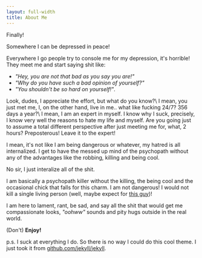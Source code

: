 ```yaml
---
layout: full-width
title: About Me
---
```


Finally!

Somewhere I can be depressed in peace!

Everywhere I go people try to console me for my depression, it's horrible! They meet me and start saying shit like:
* *"Hey, you are not that bad as you say you are!"*
* *"Why do you have such a bad opinion of yourself?"*
* *"You shouldn't be so hard on yourself!"*.

Look, dudes, I appreciate the effort, but what do you know?\\
I mean, you just met me, I, on the other hand, live in me.. what like fucking 24/7? 356 days a year?\\
I mean, I am an expert in myself. I know why I suck, precisely, I know very well the reasons to hate my life and myself.
Are you going just to assume a total different perspective after just meeting me for, what, 2 hours? Preposterous! Leave it to the expert!

I mean, it's not like I am being dangerous or whatever, my hatred is all internalized. I get to have the messed up mind of the psychopath without any of the advantages like the robbing, killing and being cool.

No sir, I just interalize all of the shit.

I am basically a psychopath killer without the killing, the being cool and the occasional chick that falls for this charm. I am not dangerous! I would not kill a single living person (well, maybe expect for [this guy](http://127.0.0.1:4000/lord-obscured/about/))!

I am here to lament, rant, be sad, and say all the shit that would get me compassionate looks, *"oohww"* sounds and pity hugs outside in the real world.

(Don't) **Enjoy!**

p.s. I suck at everything I do. So there is no way I could do this cool theme. I just took it from [github.com/jekyll/jekyll](https://github.com/jekyll/jekyll).

